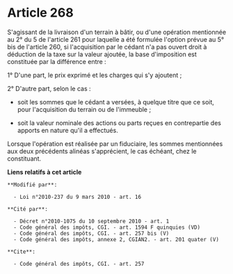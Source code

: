 # Article 268

S'agissant de la livraison d'un terrain à bâtir, ou d'une opération mentionnée au 2° du 5 de l'article 261 pour laquelle a
été formulée l'option prévue au 5° bis de l'article 260, si l'acquisition par le cédant n'a pas ouvert droit à déduction de
la taxe sur la valeur ajoutée, la base d'imposition est constituée par la différence entre : 

1° D'une part, le prix exprimé et les charges qui s'y ajoutent ;

2° D'autre part, selon le cas :

- soit les sommes que le cédant a versées, à quelque titre que ce soit, pour l'acquisition du terrain ou de l'immeuble ;

- soit la valeur nominale des actions ou parts reçues en contrepartie des apports en nature qu'il a effectués.

Lorsque l'opération est réalisée par un fiduciaire, les sommes mentionnées aux deux précédents alinéas s'apprécient, le cas
échéant, chez le constituant.

**Liens relatifs à cet article**

	**Modifié par**:

	  - Loi n°2010-237 du 9 mars 2010 - art. 16

	**Cité par**:

	  - Décret n°2010-1075 du 10 septembre 2010 - art. 1
	  - Code général des impôts, CGI. - art. 1594 F quinquies (VD)
	  - Code général des impôts, CGI. - art. 257 bis (V)
	  - Code général des impôts, annexe 2, CGIAN2. - art. 201 quater (V)

	**Cite**:

	  - Code général des impôts, CGI. - art. 257
